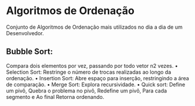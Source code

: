 # Algoritmos de Ordenação
Conjunto de Algoritmos de Ordenação mais utilizados no dia a dia de um Desenvolvedor.
## Bubble Sort: 
Compara dois elementos por vez, passando por todo vetor n2 vezes.
• Selection Sort: Restringe o número de trocas realizadas ao longo da ordenação.
• Insertion Sort: Abre espaço para inserção, restringindo a área de comparação.
• Merge Sort: Explora recursividade.
• Quick sort: Define um pivô, Quebra o problema no pivô, Redefine um pivô, Para cada segmento e Ao final Retorna ordenando.
